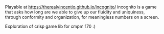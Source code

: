 Playable at https://therealvincentio.github.io/incognito/
incognito is a game that asks how long are we able to give up our fluidity and uniquiness, through conformity and organization, for meaningless numbers on a screen.

Exploration of crisp game lib for cmpm 170 :)
